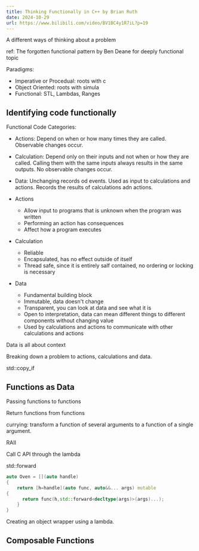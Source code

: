 ```yaml
---
title: Thinking Functionally in C++ by Brian Ruth
date: 2024-10-29
url: https://www.bilibili.com/video/BV1BC4y1R7iL?p=19
---
```


A different ways of thinking about a problem

ref: The forgotten functional pattern by Ben Deane for deeply functional topic

Paradigms:

- Imperative or Procedual: roots with c
- Object Oriented: roots with simula
- Functional: STL, Lambdas, Ranges

## Identifying code functionally

Functional Code Categories:

- Actions: Depend on when or how many times they are called. Observable changes occur.
- Calculation: Depend only on their inputs and not when or how they are called. Calling them with the same inputs always results in the same outputs. No observable changes occur.
- Data: Unchanging records od events. Used as input to calculations and actions. Records the results of calculations adn actions.

- Actions
  - Allow input to programs that is unknown when the program was written
  - Performing an action has consequences
  - Affect how a program executes
- Calculation
  - Reliable
  - Encapsulated, has no effect outside of itself
  - Thread safe, since it is entirely salf contained, no ordering or locking is necessary
- Data
  - Fundamental building block
  - Immutable, data doesn't change
  - Transparent, you can look at data and see what it is
  - Open to interpretation, data can mean different things to different components without changing value
  - Used by calculations and actions to communicate with other calculations and actions

Data is all about context

Breaking down a problem to actions, calculations and data.

std::copy_if

## Functions as Data

Passing functions to functions

Return functions from functions

currying: transform a function of several arguments to a function of a single argument.

RAII

Call C API through the lambda

std::forward

```cpp
auto Oven = [](auto handle)
{
    return [h=handle](auto func, auto&&... args) mutable
{
      return func(h,std::forward<decltype(args)>(args)...);
    }
}
```

Creating an object wrapper using a lambda.

## Composable Functions


